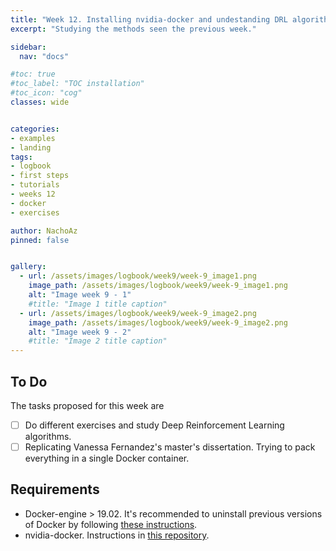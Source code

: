 ```yaml
---
title: "Week 12. Installing nvidia-docker and undestanding DRL algorithms."
excerpt: "Studying the methods seen the previous week."

sidebar:
  nav: "docs"

#toc: true
#toc_label: "TOC installation"
#toc_icon: "cog"
classes: wide


categories:
- examples
- landing
tags:
- logbook
- first steps
- tutorials
- weeks 12
- docker
- exercises

author: NachoAz
pinned: false


gallery:
  - url: /assets/images/logbook/week9/week-9_image1.png
    image_path: /assets/images/logbook/week9/week-9_image1.png
    alt: "Image week 9 - 1"
    #title: "Image 1 title caption"
  - url: /assets/images/logbook/week9/week-9_image2.png
    image_path: /assets/images/logbook/week9/week-9_image2.png
    alt: "Image week 9 - 2"
    #title: "Image 2 title caption"
---
```


## To Do


The tasks proposed for this week are

- [ ] Do different exercises and study Deep Reinforcement Learning algorithms.
- [ ] Replicating Vanessa Fernandez's master's dissertation. Trying to pack everything in a single Docker container.

##  Requirements

- Docker-engine > 19.02. It's recommended to uninstall previous versions of Docker by following [these instructions](https://docs.docker.com/install/linux/docker-ce/ubuntu/).
- nvidia-docker. Instructions in [this repository](https://github.com/NVIDIA/nvidia-docker).